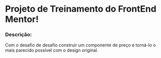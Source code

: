 # Projeto de Treinamento do FrontEnd Mentor!
### Descrição:
Com o desafio de desafio construir um componente de preço e torná-lo o mais parecido possível com o design original.